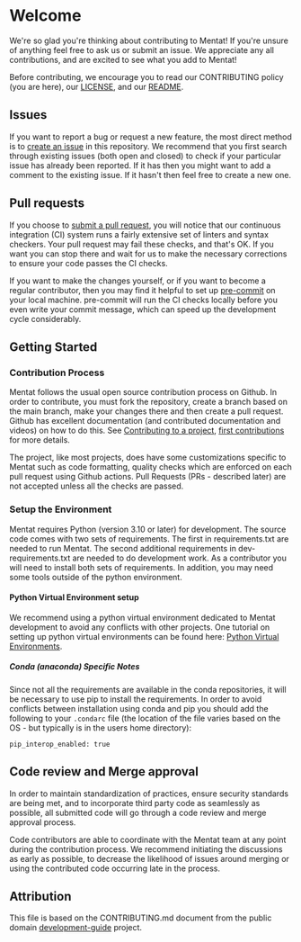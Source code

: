 # Welcome #

We're so glad you're thinking about contributing to Mentat!  If you're unsure of anything feel free to ask us or submit an issue.  We appreciate any all contributions, and are excited to see what you add to Mentat!

Before contributing, we encourage you to read our CONTRIBUTING policy (you are here), our [LICENSE](LICENSE), and our [README](README.md).

## Issues ##

If you want to report a bug or request a new feature, the most direct method is to [create an issue](https://github.com/AbanteAI/mentat/issues/new) in this repository.  We recommend that you first search through existing issues (both open and closed) to check if your particular issue has already been reported.  If it has then you might want to add a comment to the existing issue.  If it hasn't then feel free to create a new one.

## Pull requests ##

If you choose to [submit a pull request](https://github.com/AbanteAI/mentat/pulls), you will notice that our continuous integration (CI) system runs a fairly extensive set of linters and syntax checkers.  Your pull request may fail these checks, and that's OK.  If you want you can stop there and wait for us to make the necessary corrections to ensure your code passes the CI checks.

If you want to make the changes yourself, or if you want to become a regular contributor, then you may find it helpful to set up [pre-commit](https://pre-commit.com/) on your local machine.  pre-commit will run the CI checks  locally before you even write your commit message, which can speed up the development cycle considerably.

## Getting Started

### Contribution Process

Mentat follows the usual open source contribution process on Github. In order to contribute, you must fork the repository, create a branch based on the main branch, make your changes there and then create a pull request. Github has excellent documentation (and contributed documentation and videos) on how to do this. See [Contributing to a project](https://docs.github.com/en/get-started/exploring-projects-on-github/contributing-to-a-project), [first contributions](https://github.com/firstcontributions/first-contributions) for more details.

The project, like most projects, does have some customizations specific to Mentat such as code formatting, quality checks which are enforced on each pull request using Github actions. Pull Requests (PRs - described later) are not accepted unless all the checks are passed.

### Setup the Environment

Mentat requires Python (version 3.10 or later) for development. The source code comes with two sets of requirements. The first in requirements.txt are needed to run Mentat. The second additional requirements in dev-requirements.txt are needed to do development work. As a contributor you will need to install both sets of requirements. In addition, you may need some tools outside of the python environment. 

#### Python Virtual Environment setup

We recommend using a python virtual environment dedicated to Mentat development to avoid any conflicts with other projects. One tutorial on setting up python virtual environments can be found here: [Python Virtual Environments](https://www.arch.jhu.edu/python-virtual-environments/). 

##### Conda (anaconda) Specific Notes

Since not all the requirements are available in the conda repositories, it will be necessary to use pip to install the requirements. In order to avoid conflicts between installation using conda and pip you should add the following to your `.condarc` file (the location of the file varies based on the OS - but typically is in the users home directory):

```
pip_interop_enabled: true
```

## Code review and Merge approval ##

In order to maintain standardization of practices, ensure security standards are being met, and to incorporate third party code as seamlessly as possible, all submitted code will go through a code review and merge approval process.

Code contributors are able to coordinate with the Mentat team at any point during the contribution process. We recommend initiating the discussions as early as possible, to decrease the likelihood of issues around merging or using the contributed code occurring late in the process. 

## Attribution ##

This file is based on the CONTRIBUTING.md document from the public domain [development-guide](https://github.com/cisagov/development-guide) project.

